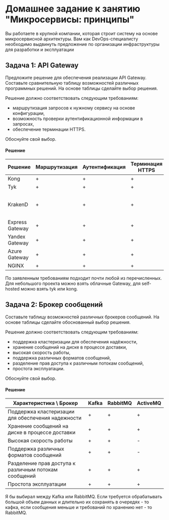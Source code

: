 # Домашнее задание к занятию "Микросервисы: принципы"

Вы работаете в крупной компании, которая строит систему на основе микросервисной архитектуры. Вам как DevOps-специалисту необходимо выдвинуть предложение по организации инфраструктуры для разработки и эксплуатации

## Задача 1: API Gateway

Предложите решение для обеспечения реализации API Gateway. Составьте сравнительную таблицу возможностей различных программных решений. На основе таблицы сделайте выбор решения.

Решение должно соответствовать следующим требованиям:
- маршрутизация запросов к нужному сервису на основе конфигурации,
- возможность проверки аутентификационной информации в запросах,
- обеспечение терминации HTTPS.

Обоснуйте свой выбор.

#### Решение

| Решение         | Маршрутизация | Аутентификация | Терминация HTTPS | Платно?                             |
| --------------- | ------------- | -------------- | ---------------- | ----------------------------------- |
| Kong            | +             | +              | +                | Бесплатно                           |
| Tyk             | +             | +              | +                | Бесплатно                           |
| KrakenD         | +             | +              | +                | Бесплатно, есть коммерческая версия |
| Express Gateway | +             | +              | +                | Бесплатно                           |
| Yandex Gateway  | +             | +              | +                | Платно                              |
| Azure Gateway   | +             | +              | +                | Платно                              |
| NGINX           | +             | +              | +                | Бесплатно                           |

По заявленным требованиям подходит почти любой из перечисленных.
Для небольшого проекта можно взять облачные Gateway, для self-hosted можно взять tyk или kong.

## Задача 2: Брокер сообщений

Составьте таблицу возможностей различных брокеров сообщений. На основе таблицы сделайте обоснованный выбор решения.

Решение должно соответствовать следующим требованиям:
- поддержка кластеризации для обеспечения надёжности,
- хранение сообщений на диске в процессе доставки,
- высокая скорость работы,
- поддержка различных форматов сообщений,
- разделение прав доступа к различным потокам сообщений,
- простота эксплуатации.

Обоснуйте свой выбор.

#### Решение

| Характеристика \ Брокер                               | Kafka | RabbitMQ | ActiveMQ |
| ----------------------------------------------------- | ----- | -------- | -------- |
| Поддержка кластеризации для обеспечения надежности    | +     | +        | +        |
| Хранение сообщений на диске в процессе доставки       | +     | +        | +        |
| Высокая скорость работы                               | +     | +        | -        |
| Поддержка различных форматов сообщений                | +     | +        | -        |
| Разделение прав доступа к различным потокам сообщений | +     | +        | +        |
| Простота эксплуатации                                 | +     | +        | +        |

Я бы выбирал между Kafka или RabbitMQ. Если требуется обрабатывать большой объем данных и длительно их сохранять в очередях - то кафка, если сообщения меньше и требований по хранению нет - то RabbitMQ.

